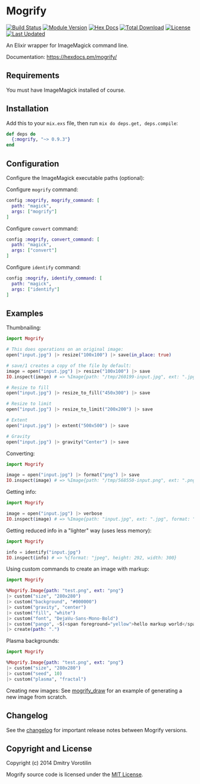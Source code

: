 # Mogrify

[![Build Status](https://github.com/elixir-mogrify/mogrify/actions/workflows/ci.yml/badge.svg)](https://github.com/elixir-mogrify/mogrify/actions?query=workflow%3ACI)
[![Module Version](https://img.shields.io/hexpm/v/mogrify.svg)](https://hex.pm/packages/mogrify)
[![Hex Docs](https://img.shields.io/badge/hex-docs-lightgreen.svg)](https://hexdocs.pm/mogrify/)
[![Total Download](https://img.shields.io/hexpm/dt/mogrify.svg)](https://hex.pm/packages/mogrify)
[![License](https://img.shields.io/hexpm/l/mogrify.svg)](https://github.com/elixir-mogrify/mogrify/blob/master/LICENSE.md)
[![Last Updated](https://img.shields.io/github/last-commit/elixir-mogrify/mogrify.svg)](https://github.com/elixir-mogrify/mogrify/commits/master)

An Elixir wrapper for ImageMagick command line.

Documentation: https://hexdocs.pm/mogrify/

## Requirements

You must have ImageMagick installed of course.

## Installation

Add this to your `mix.exs` file, then run `mix do deps.get, deps.compile`:

```elixir
def deps do
  {:mogrify, "~> 0.9.3"}
end
```

## Configuration

Configure the ImageMagick executable paths (optional):

Configure `mogrify` command:

```elixir
config :mogrify, mogrify_command: [
  path: "magick",
  args: ["mogrify"]
]
```

Configure `convert` command:

```elixir
config :mogrify, convert_command: [
  path: "magick",
  args: ["convert"]
]
```

Configure `identify` command:

```elixir
config :mogrify, identify_command: [
  path: "magick",
  args: ["identify"]
]
```


## Examples

Thumbnailing:

```elixir
import Mogrify

# This does operations on an original image:
open("input.jpg") |> resize("100x100") |> save(in_place: true)

# save/1 creates a copy of the file by default:
image = open("input.jpg") |> resize("100x100") |> save
IO.inspect(image) # => %Image{path: "/tmp/260199-input.jpg", ext: ".jpg", ...}

# Resize to fill
open("input.jpg") |> resize_to_fill("450x300") |> save

# Resize to limit
open("input.jpg") |> resize_to_limit("200x200") |> save

# Extent
open("input.jpg") |> extent("500x500") |> save

# Gravity
open("input.jpg") |> gravity("Center") |> save
```

Converting:

```elixir
import Mogrify

image = open("input.jpg") |> format("png") |> save
IO.inspect(image) # => %Image{path: "/tmp/568550-input.png", ext: ".png", format: "png"}
```

Getting info:

```elixir
import Mogrify

image = open("input.jpg") |> verbose
IO.inspect(image) # => %Image{path: "input.jpg", ext: ".jpg", format: "jpeg", height: 292, width: 300}
```

Getting reduced info in a "lighter" way (uses less memory):

```elixir
import Mogrify

info = identify("input.jpg")
IO.inspect(info) # => %{format: "jpeg", height: 292, width: 300}
```

Using custom commands to create an image with markup:

```elixir
import Mogrify

%Mogrify.Image{path: "test.png", ext: "png"}
|> custom("size", "280x280")
|> custom("background", "#000000")
|> custom("gravity", "center")
|> custom("fill", "white")
|> custom("font", "DejaVu-Sans-Mono-Bold")
|> custom("pango", ~S(<span foreground="yellow">hello markup world</span>))
|> create(path: ".")
```

Plasma backgrounds:

```elixir
import Mogrify

%Mogrify.Image{path: "test.png", ext: "png"}
|> custom("size", "280x280")
|> custom("seed", 10)
|> custom("plasma", "fractal")
```

Creating new images: See [mogrify_draw](https://github.com/zamith/mogrify_draw) for an example of generating a new image from scratch.

## Changelog

See the [changelog](./CHANGELOG.md) for important release notes between Mogrify versions.

## Copyright and License

Copyright (c) 2014 Dmitry Vorotilin

Mogrify source code is licensed under the [MIT License](./LICENSE.md).
